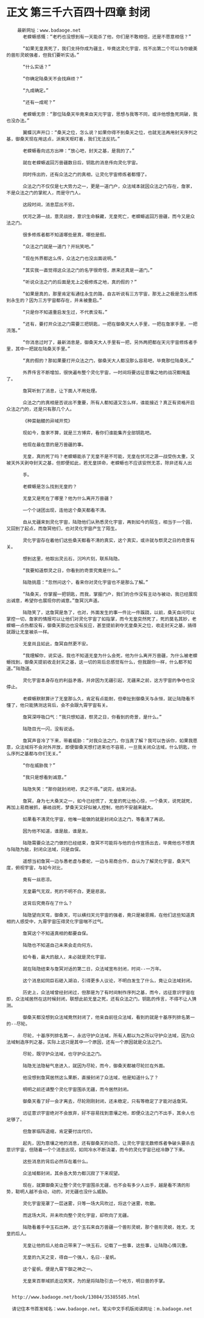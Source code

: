# 正文 第三千六百四十四章 封闭
        最新网址：www.badaoge.net
          老蝾螈感慨：“老朽也没想到有一天能杀了他，你们是不敢相信，还是不愿意相信？”
      
          “如果无皇真死了，我们支持你成为疆主，毕竟这灵化宇宙，找不出第二个可以与你媲美的兽形灵蜕强者，但我们要听实话。”
      
          “什么实话？”
      
          “你确定陆桑天不会找麻烦？”
      
          “九成确定。”
      
          “还有一成呢？”
      
          老蝾螈无奈：“那位陆桑天毕竟来自天元宇宙，思想与我等不同，或许他想鱼死网破，我也没办法。”
      
          翼蝶沉声开口：“桑天之位，怎么说？如果你得不到桑天之位，也就无法再用封天序列之基，御桑天现在用这点，派紫天枢盯着，我们无法反抗。”
      
          老蝾螈看向远方出神：“放心吧，封天之基，是我的了。”
      
          就在老蝾螈返回万兽疆数日后，钥匙的消息传向灵化宇宙。
      
          同时传出的，还有众法之门的真相，让灵化宇宙修炼者都懵了。
      
          众法之门不仅仅是七大势力之一，更是一道门户，众法域本就因众法之门存在，詹家，不是众法之门的掌舵人，而是守门人。
      
          这段时间，消息层出不穷。
      
          伏河之源一战，意灵战技，意识生命躲藏，无皇死亡，老蝾螈返回万兽疆，而今又是众法之门。
      
          很多修炼者都不知道哪些是真，哪些是假。
      
          “众法之门就是一道门？开玩笑吧。”
      
          “现在外界都这么传，众法之门也没出面说明。”
      
          “其实我一直觉得这众法之门的名字很奇怪，原来还真是一道门。”
      
          “听说众法之门的后面是无上之极修炼之地，真的假的？”
      
          “如果是真的，那里肯定有通往永生的路，自古听说有三方宇宙，那无上之极是怎么修炼到永生的？因为三方宇宙都存在，并未被重启。”
      
          “只是你不知道重启发生过，不代表没有。”
      
          “还有，要打开众法之门需要三把钥匙，一把在御桑天大人手里，一把在詹家手里，一把流落。”
      
          “你消息过时了，最新消息是，御桑天大人手里有一把，另外两把都在天元宇宙修炼者手里，其中一把就在陆桑天手里。”
      
          “真的假的？那如果要打开众法之门，御桑天大人都没那么容易吧，毕竟那位陆桑天…”
      
          外界传言不断增加，很快遍布整个灵化宇宙，一时间将要远征意壤之地的战况都掩盖了。
      
          詹冥听到了消息，让下面人不用处理。
      
          众法之门的真相是否说出不重要，所有人都知道又怎么样，谁能接近？真正有资格开启众法之门的，还是只有那几个人。
      
          《种菜骷髅的异域开荒》
      
          现如今，詹家不算，就是三方博弈，看你们谁能集齐全部钥匙吧。
      
          他现在最在意的是万兽疆的事。
      
          无皇，真的死了吗？老蝾螈能杀了无皇不是不可能，无皇在伏河之源一战受伤太重，又被天外天剥夺封天之基，但即便如此，若无皇拼命，老蝾螈也不应该安然无恙，除非还有人出
      
          手。
      
          老蝾螈是怎么找到无皇的？
      
          无皇又是死在了哪里？他为什么离开万兽疆？
      
          一个个谜团出现，连他这个桑天都看不清。
      
          自从无疆来到灵化宇宙，陆隐他们从熟悉灵化宇宙，再到如今的陌生，相当于一个圆，又回到了起点，而詹冥他们，也对灵化宇宙产生了陌生。
      
          灵化宇宙存在着他们这些桑天都看不清的真实，这个真实，或许就与祭灵之日的奇景有关。
      
          想到这里，他取出灵云石，沉吟片刻，联系陆隐。
      
          “我要知道祭灵之日，你看到的奇景究竟是什么。”
      
          陆隐挑眉：“忽然问这个，看来你对灵化宇宙也不是那么了解。”
      
          “陆桑天，你掌握一把钥匙，而我，掌握门户，我们的合作没有主动与被动，我已经展现出诚意，希望你也展现你的诚意。”詹冥沉声道。
      
          陆隐笑了，这詹冥是急了，也对，外面发生的事一件比一件蹊跷，以前，桑天自问可以掌控一切，詹家的情报可以让他们对灵化宇宙了如指掌，而今无皇突然死了，死的莫名其妙，老蝾螈一点伤都没有，御桑天那边也没有反应，甚至提前剥夺无皇桑天之位，收走封天之基，搞得就跟让无皇被杀一样。
      
          无皇尚且如此，詹冥自然更不安。
      
          “我理解你，说实话，我也不知道无皇为什么会死，他为什么离开万兽疆，为什么被老蝾螈找到，御桑天提前收走封天之基，这一切的背后总感觉有什么，但我跟你一样，什么都不知道。”陆隐道。
      
          灵化宇宙本身存在的利益矛盾，并非因为无疆引起，无疆来之前，这方宇宙的争夺也没停止。
      
          老蝾螈默默算计了无皇那么久，肯定有点能耐，但牵扯到御桑天与永恒，就让陆隐看不懂了，他只能猜测这背后，会不会跟九霄宇宙有关。
      
          詹冥深呼吸口气：“我只想知道，祭灵之日，你看到的奇景，是什么。”
      
          陆隐目光一闪，没有说话。
      
          詹冥声音冷了下来，带着威胁：“对我众法之门，你当真了解？我可以告诉你，如果我愿意，众法域将不会对外开放，即便御桑天想打进来也不容易，一旦我关闭众法域，什么钥匙，什么序列之基都与你们无关。”
      
          “你在威胁我？”
      
          “我只是想看到诚意。”
      
          陆隐失笑：“那你就封闭吧，求之不得。”说完，结束对话。
      
          詹冥，身为七大桑天之一，如今已经慌了，无皇的死让他心惊，一个桑天，说死就死，再加上易商被抓，暴岐战死，梦桑天又好似被人控制，他的不安越来越大。
      
          如果看不清灵化宇宙，他唯一能做的就是封闭众法之门，等看清了再说。
      
          因为他不知道，谁是敌，谁是友。
      
          陆隐需要众法之门做的已经结束，詹冥不可能将与他的合作宣扬出去，毕竟他也不想真与陆隐为敌，封闭众法域，只是自保。
      
          遥想当初詹冥一边与愚老虚与委蛇，一边与易商合作，自认为了解灵化宇宙，桑天气度，俯视宇宙，与如今对比，
      
          竟有一丝悲凉。
      
          无皇霸气无双，死的不明不白，更是悲哀。
      
          这背后究竟存在了什么？
      
          陆隐望向天穹，御桑天，可以横扫天元宇宙的强者，竟只是被恩赐，在他们这些知道真相的人感受中，九霄宇宙压得灵化宇宙喘不过气。
      
          詹冥这个不知道真相的都要自保。
      
          陆隐也不知道自己未来会走向何方。
      
          如今看，最大的敌人，未必就是灵化宇宙。
      
          就在陆隐结束与詹冥对话的第二日，众法域宣布封闭，时间--一万年。
      
          这个消息如同巨石砸入湖泊，引得更多人议论，不明白发生了什么，竟让众法域封闭。
      
          历史上，众法域曾经封闭过，但那是为了有时间制作序列之基，而今，远征意识宇宙在即，众法域居然在这时候封闭，联想此前无皇之死，还有众法之门，钥匙的传言，不得不让人猜测。
      
          御桑天都没想到众法域竟然封闭了，他亲自前往众法域，看到的就是十基序列排名第一的--尽轮。
      
          尽轮，十基序列排名第一，永远守护众法域，所有人都以为之所以守护众法域，因为众法域制造序列之基，实际上这只是其中一个原因，还有一个原因就是众法之门。
      
          尽轮，既守护众法域，也守护众法之门。
      
          陆隐无法隐秘气息进入，就因为尽轮，而今，御桑天都被尽轮拦在外面。
      
          他没想到詹冥居然这么果断，直接封闭了众法域，他是知道什么了？
      
          明明之前还请整个灵化宇宙围杀无疆，而今居然封闭。
      
          御桑天看了好一会才离去，尽轮刚刚封闭，还未稳定，只有等稳定了才能对话詹冥。
      
          远征意识宇宙绝对不会放弃，好不容易找到意壤之地，即便众法之门不出手，其余人也足够了。
      
          但詹家临阵退缩，肯定要付出代价。
      
          起先，因为意壤之地的消息，还有御桑天的动员，让灵化宇宙无数修炼者争破头要杀去意识宇宙，但随着一个个消息出现，如同冷水不断浇灌，而今的灵化宇宙已经冷静了下来。
      
          这些消息的背后必然存在着什么。
      
          众法域都封闭，其余各大势力都沉寂了下来观望。
      
          现在，就算御桑天让整个灵化宇宙围杀无疆，也不会有多少人出手，越是看不清的形势，聪明人越不会动，动的，对无疆也没什么威胁。
      
          灵化宇宙笼罩了一层迷雾，只等一场大风吹过，将这个迷雾，吹散。
      
          而这场大风，并未吹向整个灵化宇宙，却吹向了无疆。
      
          陆隐看着手中玉石出神，这个玉石来自万兽疆一个兽形灵蜕，那个兽形灵蜕，姓无，无皇的后人。
      
          无皇让他的后人给自己带来了一块玉石，记载了一些事，这些事，让陆隐心情沉重。
      
          无皇的九天之变，得自一个强人，名曰--星帆。
      
          这个星帆，便是九霄下御之神之一。
      
          无皇来百草域抓走边笑笑，为的是将陆隐引去一个地方，明日兽的手掌。
      
      
      http://www.badaoge.net/book/13084/35385585.html
      
      请记住本书首发域名：www.badaoge.net。笔尖中文手机版阅读网址：m.badaoge.net